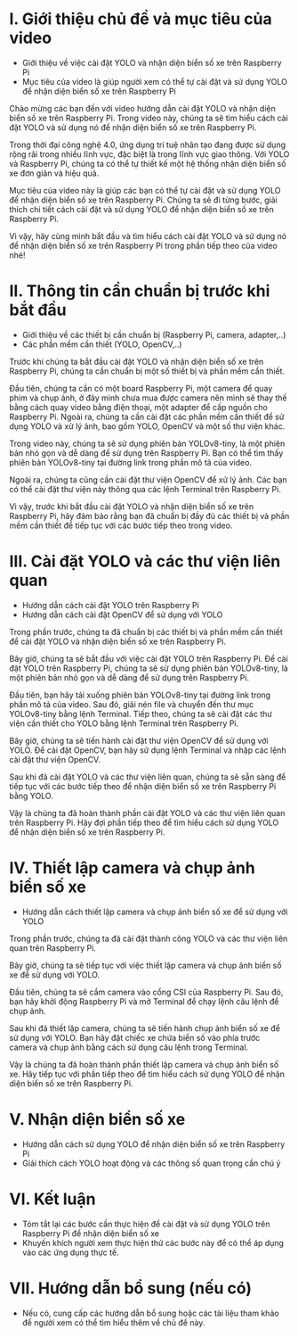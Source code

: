 # I. Giới thiệu chủ đề và mục tiêu của video
- Giới thiệu về việc cài đặt YOLO và nhận diện biển số xe trên Raspberry Pi
- Mục tiêu của video là giúp người xem có thể tự cài đặt và sử dụng YOLO để nhận diện biển số xe trên Raspberry Pi

Chào mừng các bạn đến với video hướng dẫn cài đặt YOLO và nhận diện biển số xe trên Raspberry Pi. Trong video này, chúng ta sẽ tìm hiểu cách cài đặt YOLO và sử dụng nó để nhận diện biển số xe trên Raspberry Pi.

Trong thời đại công nghệ 4.0, ứng dụng trí tuệ nhân tạo đang được sử dụng rộng rãi trong nhiều lĩnh vực, đặc biệt là trong lĩnh vực giao thông. Với YOLO và Raspberry Pi, chúng ta có thể tự thiết kế một hệ thống nhận diện biển số xe đơn giản và hiệu quả.

Mục tiêu của video này là giúp các bạn có thể tự cài đặt và sử dụng YOLO để nhận diện biển số xe trên Raspberry Pi. Chúng ta sẽ đi từng bước, giải thích chi tiết cách cài đặt và sử dụng YOLO để nhận diện biển số xe trên Raspberry Pi.

Vì vậy, hãy cùng mình bắt đầu và tìm hiểu cách cài đặt YOLO và sử dụng nó để nhận diện biển số xe trên Raspberry Pi trong phần tiếp theo của video nhé!


# II. Thông tin cần chuẩn bị trước khi bắt đầu
- Giới thiệu về các thiết bị cần chuẩn bị (Raspberry Pi, camera, adapter,..)
- Các phần mềm cần thiết (YOLO, OpenCV,..)

Trước khi chúng ta bắt đầu cài đặt YOLO và nhận diện biển số xe trên Raspberry Pi, chúng ta cần chuẩn bị một số thiết bị và phần mềm cần thiết.

Đầu tiên, chúng ta cần có một board Raspberry Pi, một camera để quay phim và chụp ảnh, ở đây mình chưa mua được camera nên mình sẽ thay thế bằng cách quay video bằng điện thoại, một adapter để cấp nguồn cho Raspberry Pi. Ngoài ra, chúng ta cần cài đặt các phần mềm cần thiết để sử dụng YOLO và xử lý ảnh, bao gồm YOLO, OpenCV và một số thư viện khác.

Trong video này, chúng ta sẽ sử dụng phiên bản YOLOv8-tiny, là một phiên bản nhỏ gọn và dễ dàng để sử dụng trên Raspberry Pi. Bạn có thể tìm thấy phiên bản YOLOv8-tiny tại đường link trong phần mô tả của video.

Ngoài ra, chúng ta cũng cần cài đặt thư viện OpenCV để xử lý ảnh. Các bạn có thể cài đặt thư viện này thông qua các lệnh Terminal trên Raspberry Pi.

Vì vậy, trước khi bắt đầu cài đặt YOLO và nhận diện biển số xe trên Raspberry Pi, hãy đảm bảo rằng bạn đã chuẩn bị đầy đủ các thiết bị và phần mềm cần thiết để tiếp tục với các bước tiếp theo trong video.

# III. Cài đặt YOLO và các thư viện liên quan
- Hướng dẫn cách cài đặt YOLO trên Raspberry Pi
- Hướng dẫn cách cài đặt OpenCV để sử dụng với YOLO

Trong phần trước, chúng ta đã chuẩn bị các thiết bị và phần mềm cần thiết để cài đặt YOLO và nhận diện biển số xe trên Raspberry Pi.

Bây giờ, chúng ta sẽ bắt đầu với việc cài đặt YOLO trên Raspberry Pi. Để cài đặt YOLO trên Raspberry Pi, chúng ta sẽ sử dụng phiên bản YOLOv8-tiny, là một phiên bản nhỏ gọn và dễ dàng để sử dụng trên Raspberry Pi.

Đầu tiên, bạn hãy tải xuống phiên bản YOLOv8-tiny tại đường link trong phần mô tả của video. Sau đó, giải nén file và chuyển đến thư mục YOLOv8-tiny bằng lệnh Terminal. Tiếp theo, chúng ta sẽ cài đặt các thư viện cần thiết cho YOLO bằng lệnh Terminal trên Raspberry Pi.

Bây giờ, chúng ta sẽ tiến hành cài đặt thư viện OpenCV để sử dụng với YOLO. Để cài đặt OpenCV, bạn hãy sử dụng lệnh Terminal và nhập các lệnh cài đặt thư viện OpenCV.

Sau khi đã cài đặt YOLO và các thư viện liên quan, chúng ta sẽ sẵn sàng để tiếp tục với các bước tiếp theo để nhận diện biển số xe trên Raspberry Pi bằng YOLO.

Vậy là chúng ta đã hoàn thành phần cài đặt YOLO và các thư viện liên quan trên Raspberry Pi. Hãy đợi phần tiếp theo để tìm hiểu cách sử dụng YOLO để nhận diện biển số xe trên Raspberry Pi.

# IV. Thiết lập camera và chụp ảnh biển số xe
- Hướng dẫn cách thiết lập camera và chụp ảnh biển số xe để sử dụng với YOLO

Trong phần trước, chúng ta đã cài đặt thành công YOLO và các thư viện liên quan trên Raspberry Pi.

Bây giờ, chúng ta sẽ tiếp tục với việc thiết lập camera và chụp ảnh biển số xe để sử dụng với YOLO.

Đầu tiên, chúng ta sẽ cắm camera vào cổng CSI của Raspberry Pi. Sau đó, bạn hãy khởi động Raspberry Pi và mở Terminal để chạy lệnh câu lệnh để chụp ảnh.

Sau khi đã thiết lập camera, chúng ta sẽ tiến hành chụp ảnh biển số xe để sử dụng với YOLO. Bạn hãy đặt chiếc xe chứa biển số vào phía trước camera và chụp ảnh bằng cách sử dụng câu lệnh trong Terminal.

Vậy là chúng ta đã hoàn thành phần thiết lập camera và chụp ảnh biển số xe. Hãy tiếp tục với phần tiếp theo để tìm hiểu cách sử dụng YOLO để nhận diện biển số xe trên Raspberry Pi.



# V. Nhận diện biển số xe
- Hướng dẫn cách sử dụng YOLO để nhận diện biển số xe trên Raspberry Pi
- Giải thích cách YOLO hoạt động và các thông số quan trọng cần chú ý

# VI. Kết luận
- Tóm tắt lại các bước cần thực hiện để cài đặt và sử dụng YOLO trên Raspberry Pi để nhận diện biển số xe
- Khuyến khích người xem thực hiện thử các bước này để có thể áp dụng vào các ứng dụng thực tế.

# VII. Hướng dẫn bổ sung (nếu có)
- Nếu có, cung cấp các hướng dẫn bổ sung hoặc các tài liệu tham khảo để người xem có thể tìm hiểu thêm về chủ đề này.
